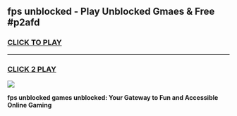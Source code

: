 
## fps unblocked - Play Unblocked Gmaes & Free #p2afd
<h3>
<a href="https://news.freeplayer.one?title=fps_unblocked&ref=24F">CLICK TO PLAY</a></h3>
<hr>

<h3>
<a href="https://news.freeplayer.one?title=fps_unblocked&ref=24F">CLICK 2 PLAY</a>
  
</h3>

<a href="https://news.freeplayer.one?title=fps_unblocked&ref=24F/"><img src="https://clearcache.store/games.png"></a>


**fps unblocked games unblocked: Your Gateway to Fun and Accessible Online Gaming**
